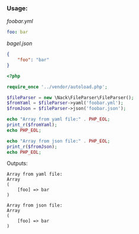 ### Usage:

*foobar.yml*

```yaml
foo: bar
```

*bagel.json*

```json
{
    "foo": "bar"
}
```

```php
<?php

require_once '../vendor/autoload.php';

$fileParser = new \Nack\FileParser\FileParser();
$fromYaml = $fileParser->yaml('foobar.yml');
$fromJson = $fileParser->json('foobar.json');

echo "Array from yaml file:" . PHP_EOL;
print_r($fromYaml);
echo PHP_EOL;

echo "Array from json file:" . PHP_EOL;
print_r($fromJson);
echo PHP_EOL;
```

Outputs:

```
Array from yaml file:
Array
(
    [foo] => bar
)

Array from json file:
Array
(
    [foo] => bar
)
```
